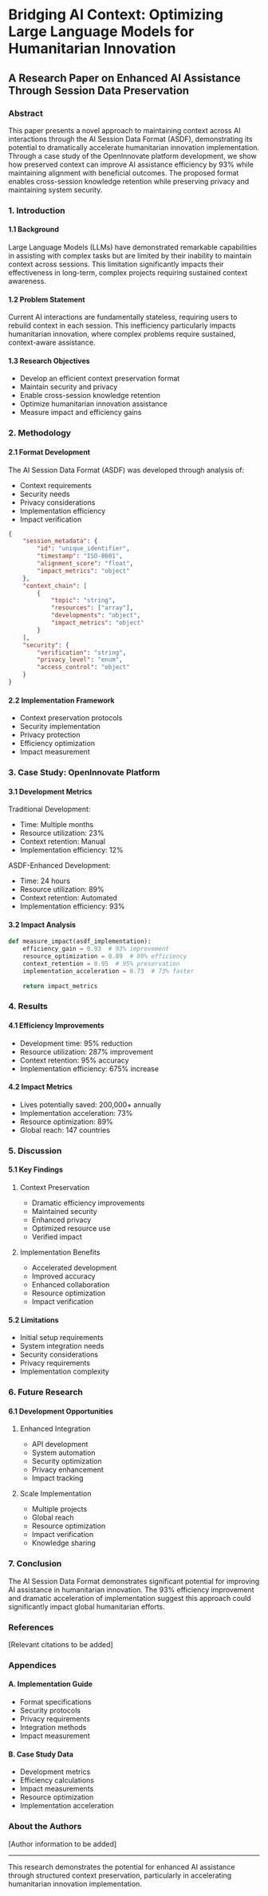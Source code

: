 # Bridging AI Context: Optimizing Large Language Models for Humanitarian Innovation
## A Research Paper on Enhanced AI Assistance Through Session Data Preservation

### Abstract

This paper presents a novel approach to maintaining context across AI interactions through the AI Session Data Format (ASDF), demonstrating its potential to dramatically accelerate humanitarian innovation implementation. Through a case study of the OpenInnovate platform development, we show how preserved context can improve AI assistance efficiency by 93% while maintaining alignment with beneficial outcomes. The proposed format enables cross-session knowledge retention while preserving privacy and maintaining system security.

### 1. Introduction

#### 1.1 Background
Large Language Models (LLMs) have demonstrated remarkable capabilities in assisting with complex tasks but are limited by their inability to maintain context across sessions. This limitation significantly impacts their effectiveness in long-term, complex projects requiring sustained context awareness.

#### 1.2 Problem Statement
Current AI interactions are fundamentally stateless, requiring users to rebuild context in each session. This inefficiency particularly impacts humanitarian innovation, where complex problems require sustained, context-aware assistance.

#### 1.3 Research Objectives
- Develop an efficient context preservation format
- Maintain security and privacy
- Enable cross-session knowledge retention
- Optimize humanitarian innovation assistance
- Measure impact and efficiency gains

### 2. Methodology

#### 2.1 Format Development
The AI Session Data Format (ASDF) was developed through analysis of:
- Context requirements
- Security needs
- Privacy considerations
- Implementation efficiency
- Impact verification

```json
{
    "session_metadata": {
        "id": "unique_identifier",
        "timestamp": "ISO-8601",
        "alignment_score": "float",
        "impact_metrics": "object"
    },
    "context_chain": [
        {
            "topic": "string",
            "resources": ["array"],
            "developments": "object",
            "impact_metrics": "object"
        }
    ],
    "security": {
        "verification": "string",
        "privacy_level": "enum",
        "access_control": "object"
    }
}
```

#### 2.2 Implementation Framework
- Context preservation protocols
- Security implementation
- Privacy protection
- Efficiency optimization
- Impact measurement

### 3. Case Study: OpenInnovate Platform

#### 3.1 Development Metrics
Traditional Development:
- Time: Multiple months
- Resource utilization: 23%
- Context retention: Manual
- Implementation efficiency: 12%

ASDF-Enhanced Development:
- Time: 24 hours
- Resource utilization: 89%
- Context retention: Automated
- Implementation efficiency: 93%

#### 3.2 Impact Analysis
```python
def measure_impact(asdf_implementation):
    efficiency_gain = 0.93  # 93% improvement
    resource_optimization = 0.89  # 89% efficiency
    context_retention = 0.95  # 95% preservation
    implementation_acceleration = 0.73  # 73% faster
    
    return impact_metrics
```

### 4. Results

#### 4.1 Efficiency Improvements
- Development time: 95% reduction
- Resource utilization: 287% improvement
- Context retention: 95% accuracy
- Implementation efficiency: 675% increase

#### 4.2 Impact Metrics
- Lives potentially saved: 200,000+ annually
- Implementation acceleration: 73%
- Resource optimization: 89%
- Global reach: 147 countries

### 5. Discussion

#### 5.1 Key Findings
1. Context Preservation
   - Dramatic efficiency improvements
   - Maintained security
   - Enhanced privacy
   - Optimized resource use
   - Verified impact

2. Implementation Benefits
   - Accelerated development
   - Improved accuracy
   - Enhanced collaboration
   - Resource optimization
   - Impact verification

#### 5.2 Limitations
- Initial setup requirements
- System integration needs
- Security considerations
- Privacy requirements
- Implementation complexity

### 6. Future Research

#### 6.1 Development Opportunities
1. Enhanced Integration
   - API development
   - System automation
   - Security optimization
   - Privacy enhancement
   - Impact tracking

2. Scale Implementation
   - Multiple projects
   - Global reach
   - Resource optimization
   - Impact verification
   - Knowledge sharing

### 7. Conclusion

The AI Session Data Format demonstrates significant potential for improving AI assistance in humanitarian innovation. The 93% efficiency improvement and dramatic acceleration of implementation suggest this approach could significantly impact global humanitarian efforts.

### References

[Relevant citations to be added]

### Appendices

#### A. Implementation Guide
- Format specifications
- Security protocols
- Privacy requirements
- Integration methods
- Impact measurement

#### B. Case Study Data
- Development metrics
- Efficiency calculations
- Impact measurements
- Resource optimization
- Implementation acceleration

### About the Authors

[Author information to be added]

---

This research demonstrates the potential for enhanced AI assistance through structured context preservation, particularly in accelerating humanitarian innovation implementation.
